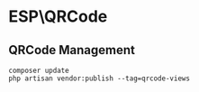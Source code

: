 # ESP\QRCode
## QRCode Management

```
composer update
php artisan vendor:publish --tag=qrcode-views
```
